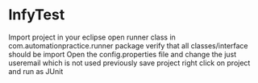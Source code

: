 # InfyTest
Import project in your eclipse
open runner class in com.automationpractice.runner package
verify that all classes/interface should be import
Open the config.properties file and change the just useremail which is not used previously 
save project
right click on project and run as JUnit
